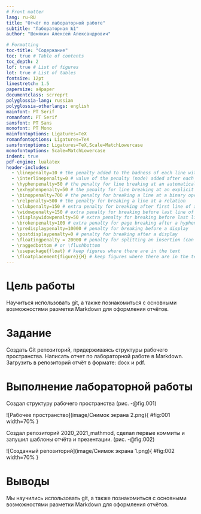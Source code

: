 ```yaml
---
# Front matter
lang: ru-RU
title: "Отчёт по лабораторной работе"
subtitle: "Лабораторная №1"
author: "Шемякин Алексей Александрович"

# Formatting
toc-title: "Содержание"
toc: true # Table of contents
toc_depth: 2
lof: true # List of figures
lot: true # List of tables
fontsize: 12pt
linestretch: 1.5
papersize: a4paper
documentclass: scrreprt
polyglossia-lang: russian
polyglossia-otherlangs: english
mainfont: PT Serif
romanfont: PT Serif
sansfont: PT Sans
monofont: PT Mono
mainfontoptions: Ligatures=TeX
romanfontoptions: Ligatures=TeX
sansfontoptions: Ligatures=TeX,Scale=MatchLowercase
monofontoptions: Scale=MatchLowercase
indent: true
pdf-engine: lualatex
header-includes:
  - \linepenalty=10 # the penalty added to the badness of each line within a paragraph (no associated penalty node) Increasing the value makes tex try to have fewer lines in the paragraph.
  - \interlinepenalty=0 # value of the penalty (node) added after each line of a paragraph.
  - \hyphenpenalty=50 # the penalty for line breaking at an automatically inserted hyphen
  - \exhyphenpenalty=50 # the penalty for line breaking at an explicit hyphen
  - \binoppenalty=700 # the penalty for breaking a line at a binary operator
  - \relpenalty=500 # the penalty for breaking a line at a relation
  - \clubpenalty=150 # extra penalty for breaking after first line of a paragraph
  - \widowpenalty=150 # extra penalty for breaking before last line of a paragraph
  - \displaywidowpenalty=50 # extra penalty for breaking before last line before a display math
  - \brokenpenalty=100 # extra penalty for page breaking after a hyphenated line
  - \predisplaypenalty=10000 # penalty for breaking before a display
  - \postdisplaypenalty=0 # penalty for breaking after a display
  - \floatingpenalty = 20000 # penalty for splitting an insertion (can only be split footnote in standard LaTeX)
  - \raggedbottom # or \flushbottom
  - \usepackage{float} # keep figures where there are in the text
  - \floatplacement{figure}{H} # keep figures where there are in the text
---
```


# Цель работы

Научиться использовать git, а также познакомиться
с основными возможностями разметки Markdown для оформления отчётов.

# Задание

Создать Git репозиторий, придерживаясь структуры рабочего пространства.
Написать отчет по лабораторной работе в Markdown. 
Загрузить в репозиторий отчёт в формате: docx и pdf. 

# Выполнение лабораторной работы

Создал структуру рабочего пространства (рис. -@fig:001)

![Рабочее пространство](image/Снимок экрана 2.png){ #fig:001 width=70% }

Создал репозиторий 2020_2021_mathmod, сделал первые коммиты и запушил шаблоны отчёта и презентации.  (рис. -@fig:002)

![Созданный репозиторий](image/Снимок экрана 1.png){ #fig:002 width=70% }

# Выводы

Мы научились использовать git, а также познакомиться
с основными возможностями разметки Markdown для оформления отчётов.
